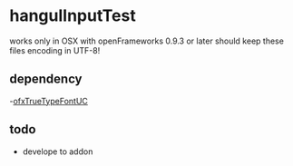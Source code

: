 # hangulInputTest

works only in OSX with openFrameworks 0.9.3 or later
should keep these files encoding in UTF-8!

## dependency

-[ofxTrueTypeFontUC](https://github.com/hironishihara/ofxTrueTypeFontUC)

## todo

- develope to addon
